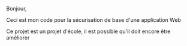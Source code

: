 Bonjour,

Ceci est mon code pour la sécurisation de base d'une application Web

Ce projet est un projet d'école, il est possible qu'il doit encore être amèliorer
